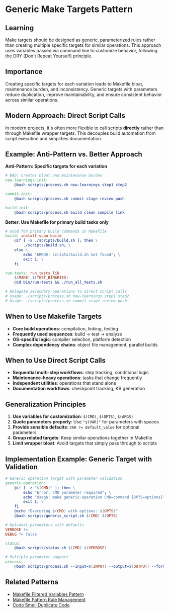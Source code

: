 # Generic Make Targets Pattern

## Learning
Make targets should be designed as generic, parameterized rules rather than creating multiple specific targets for similar operations. This approach uses variables passed via command line to customize behavior, following the DRY (Don't Repeat Yourself) principle.

## Importance
Creating specific targets for each variation leads to Makefile bloat, maintenance burden, and inconsistency. Generic targets with parameters reduce duplication, improve maintainability, and ensure consistent behavior across similar operations.

## Modern Approach: Direct Script Calls
In modern projects, it's often more flexible to call scripts **directly** rather than through Makefile wrapper targets. This decouples build automation from script execution and simplifies documentation.

## Example: Anti-Pattern vs. Better Approach

**Anti-Pattern: Specific targets for each variation**
```makefile
# BAD: Creates bloat and maintenance burden
new-learnings-init:
	@bash scripts/process.sh new-learnings step1 step2

commit-init:
	@bash scripts/process.sh commit stage review push

build-init:
	@bash scripts/process.sh build clean compile link
```

**Better: Use Makefile for primary build tasks only**
```makefile
# Good for primary build commands in Makefile
build: install-scan-build
	@if [ -x ./scripts/build.sh ]; then \
		./scripts/build.sh; \
	else \
		echo "ERROR: scripts/build.sh not found"; \
		exit 1; \
	fi

run-tests: run_tests_lib
	$(MAKE) $(TEST_BINARIES)
	@cd bin/run-tests && ./run_all_tests.sh

# Delegate secondary operations to direct script calls
# Usage: ./scripts/process.sh new-learnings step1 step2
# Usage: ./scripts/process.sh commit stage review push
```

## When to Use Makefile Targets
- **Core build operations**: compilation, linking, testing
- **Frequently used sequences**: build → test → analyze
- **OS-specific logic**: compiler selection, platform detection
- **Complex dependency chains**: object file management, parallel builds

## When to Use Direct Script Calls
- **Sequential multi-step workflows**: step tracking, conditional logic
- **Maintenance-heavy operations**: tasks that change frequently
- **Independent utilities**: operations that stand alone
- **Documentation workflows**: checkpoint tracking, KB generation

## Generalization Principles
1. **Use variables for customization**: `$(CMD)`, `$(OPTS)`, `$(ARGS)`
2. **Quote parameters properly**: Use `"$(VAR)"` for parameters with spaces
3. **Provide sensible defaults**: `VAR ?= default_value` for optional parameters
4. **Group related targets**: Keep similar operations together in Makefile
5. **Limit wrapper bloat**: Avoid targets that simply pass through to scripts

## Implementation Example: Generic Target with Validation
```makefile
# Generic operation target with parameter validation
generic-operation:
	@if [ -z "$(CMD)" ]; then \
		echo "Error: CMD parameter required"; \
		echo "Usage: make generic-operation CMD=command [OPTS=options]"; \
		exit 1; \
	fi
	@echo "Executing $(CMD) with options: $(OPTS)"
	@bash scripts/generic_script.sh $(CMD) $(OPTS)

# Optional parameters with defaults
VERBOSE ?=
DEBUG ?= false

status:
	@bash scripts/status.sh $(CMD) $(VERBOSE)

# Multiple parameter support
process:
	@bash scripts/process.sh --input=$(INPUT) --output=$(OUTPUT) --format=$(FORMAT)
```

## Related Patterns
- [Makefile Filtered Variables Pattern](makefile-filtered-variables-pattern.md)
- [Makefile Pattern Rule Management](makefile-pattern-rule-management.md)
- [Code Smell Duplicate Code](code-smell-duplicate-code.md)